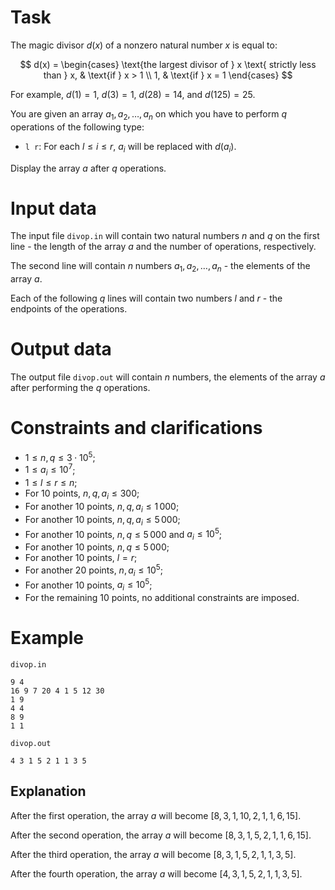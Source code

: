 # Task

The magic divisor $d(x)$ of a nonzero natural number $x$ is equal to:

$$
d(x) = 
\begin{cases}
\text{the largest divisor of } x \text{ strictly less than } x,  & \text{if } x > 1 \\
1, & \text{if } x = 1
\end{cases}
$$

For example, $d(1)=1$, $d(3)=1$, $d(28)=14$, and $d(125)=25$.

You are given an array $a_1,a_2,\ldots,a_n$ on which you have to perform $q$ operations of the following type:

- `l r`: For each $l \le i \le r$, $a_i$ will be replaced with $d(a_i)$.

Display the array $a$ after $q$ operations.

# Input data

The input file `divop.in` will contain two natural numbers $n$ and $q$ on the first line - the length of the array $a$ and the number of operations, respectively.

The second line will contain $n$ numbers $a_1,a_2,\ldots,a_n$ - the elements of the array $a$.

Each of the following $q$ lines will contain two numbers $l$ and $r$ - the endpoints of the operations.

# Output data

The output file `divop.out` will contain $n$ numbers, the elements of the array $a$ after performing the $q$ operations.

# Constraints and clarifications

- $1 \le n,q \le 3 \cdot 10^5$;
- $1 \le a_i \le 10^7$;
- $1 \le l \le r \le n$;
- For 10 points, $n,q,a_i \le 300$;
- For another 10 points, $n,q,a_i \le 1\,000$;
- For another 10 points, $n,q,a_i \le 5\,000$;
- For another 10 points, $n,q \le 5\,000$ and $a_i \le 10^5$;
- For another 10 points, $n,q \le 5\,000$;
- For another 10 points, $l = r$;
- For another 20 points, $n,a_i \le 10^5$;
- For another 10 points, $a_i \le 10^5$;
- For the remaining 10 points, no additional constraints are imposed.

# Example

`divop.in`
```
9 4
16 9 7 20 4 1 5 12 30
1 9
4 4
8 9
1 1
```

`divop.out`
```
4 3 1 5 2 1 1 3 5
```

## Explanation

After the first operation, the array $a$ will become $[8, 3, 1, 10, 2, 1, 1, 6, 15]$.

After the second operation, the array $a$ will become $[8, 3, 1, 5, 2, 1, 1, 6, 15]$.

After the third operation, the array $a$ will become $[8, 3, 1, 5, 2, 1, 1, 3, 5]$.

After the fourth operation, the array $a$ will become $[4, 3, 1, 5, 2, 1, 1, 3, 5]$.